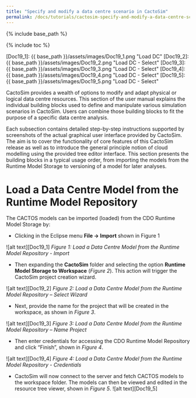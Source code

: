 ```yaml
---
title: "Specify and modify a data centre scenario in CactoSim"
permalink: /docs/tutorials/cactosim-specify-and-modify-a-data-centre-scenario/
---
```


{% include base_path %}

{% include toc %}

[Doc19_1]: {{ base_path }}/assets/images/Doc19_1.png "Load DC"
[Doc19_2]: {{ base_path }}/assets/images/Doc19_2.png "Load DC - Select"
[Doc19_3]: {{ base_path }}/assets/images/Doc19_3.png "Load DC - Select"
[Doc19_4]: {{ base_path }}/assets/images/Doc19_4.png "Load DC - Select"
[Doc19_5]: {{ base_path }}/assets/images/Doc19_5.png "Load DC - Select"

CactoSim provides a wealth of options to modify and adapt physical or logical data centre resources. This section of the user manual explains the individual building blocks used to define and manipulate various simulation scenarios in CactoSim. Users can combine those building blocks to fit the purpose of a specific data centre analysis. 

Each subsection contains detailed step-by-step instructions supported by screenshots of the actual graphical user interface provided by CactoSim. The aim is to cover the functionality of core features of this CactoSim release as well as to introduce the general principle notion of cloud modelling using the provided tree editor interface. This section presents the building blocks in a typical usage order, from importing the models from the Runtime Model Storage to versioning of a model for later analyses.

# Load a Data Centre Model from the Runtime Model Repository
The CACTOS models can be imported (loaded) from the CDO Runtime Model Storage by:

- Clicking in the Eclipse menu __File -> Import__ shown in Figure 1

![alt text][Doc19_1]
*Figure 1: Load a Data Centre Model from the Runtime Model Repository - Import*

- Then expanding the __CactoSim__ folder and selecting the option __Runtime Model Storage to Workspace__ (*Figure 2*). This action will trigger the CactoSim project creation wizard.

![alt text][Doc19_2]
*Figure 2: Load a Data Centre Model from the Runtime Model Repository – Select Wizard*

- Next, provide the name for the project that will be created in the workspace, as shown in *Figure 3*.

![alt text][Doc19_3]
*Figure 3: Load a Data Centre Model from the Runtime Model Repository – Name Project*

- Then enter credentials for accessing the CDO Runtime Model Repository and click “Finish”, shown in *Figure 4*.

![alt text][Doc19_4]
*Figure 4: Load a Data Centre Model from the Runtime Model Repository - Credentials*

- CactoSim will now connect to the server and fetch CACTOS models to the workspace folder. The models can then be viewed and edited in the resource tree viewer, shown in *Figure 5*.
![alt text][Doc19_5]

